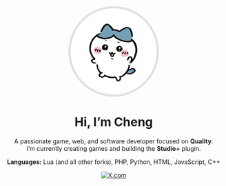<p align="center">
  <img src="https://raw.githubusercontent.com/xor-lang-bit/README/main/hachihachi.png" alt="Hachiware (ハチワレ)" width="200" style="border-radius: 50%; border: 5px solid #e0e0e0;">
</p>

<h1 align="center">Hi, I’m Cheng</h1>

<p align="center">
  A passionate game, web, and software developer focused on <strong>Quality</strong>.<br>
  I’m currently creating games and building the <strong>Studio+</strong> plugin.
</p>

<p align="center">
  <strong>Languages:</strong> Lua (and all other forks), PHP, Python, HTML, JavaScript, C++
</p>

<p align="center">
  <a href="https://x.com/xor25th" title="X.com">
    <img src="https://img.shields.io/badge/X.com-%2300c6ff?style=for-the-badge&logo=twitter&logoColor=white" alt="X.com" />
  </a>
</p>
